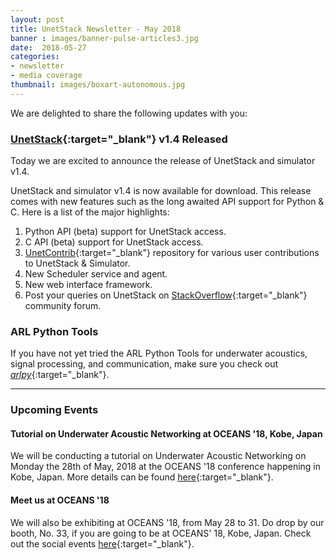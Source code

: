 ```yaml
---
layout: post
title: UnetStack Newsletter - May 2018
banner : images/banner-pulse-articles3.jpg
date:  2018-05-27
categories:
- newsletter
- media coverage
thumbnail: images/boxart-autonomous.jpg
---
```


We are delighted to share the following updates with you:

### [UnetStack](http://www.unetstack.net/){:target="_blank"} v1.4 Released

Today we are excited to announce the release of UnetStack and simulator v1.4.

UnetStack and simulator v1.4 is now available for download. This release comes with new features such as the long awaited API support for Python & C. Here is a list of the major highlights:

1. Python API (beta) support for UnetStack access.
2. C API (beta) support for UnetStack access.
3. [UnetContrib](https://github.com/org-arl/unet-contrib){:target="_blank"} repository for various user contributions to UnetStack & Simulator.
4. New Scheduler service and agent.
5. New web interface framework.
6. Post your queries on UnetStack on [StackOverflow](https://stackoverflow.com/questions/tagged/unetstack){:target="_blank"} community forum.

### ARL Python Tools

If you have not yet tried the ARL Python Tools for underwater acoustics, signal processing, and communication, make sure you check out [_arlpy_](http://arlpy.readthedocs.io/en/latest/){:target="_blank"}.

---

### Upcoming Events

#### Tutorial on Underwater Acoustic Networking at OCEANS '18, Kobe, Japan

We will be conducting a tutorial on Underwater Acoustic Networking on Monday the 28th of May, 2018 at the OCEANS '18 conference happening in Kobe, Japan. More details can be found [here](http://www.oceans18mtsieeekobe.org/tutorial-information/){:target="_blank"}.
 
#### Meet us at OCEANS '18

We will also be exhibiting at OCEANS '18, from May 28 to 31. Do drop by our booth, No. 33, if you are going to be at OCEANS' 18, Kobe, Japan. Check out the social events [here](http://www.oceans18mtsieeekobe.org/social-events/){:target="_blank"}.
